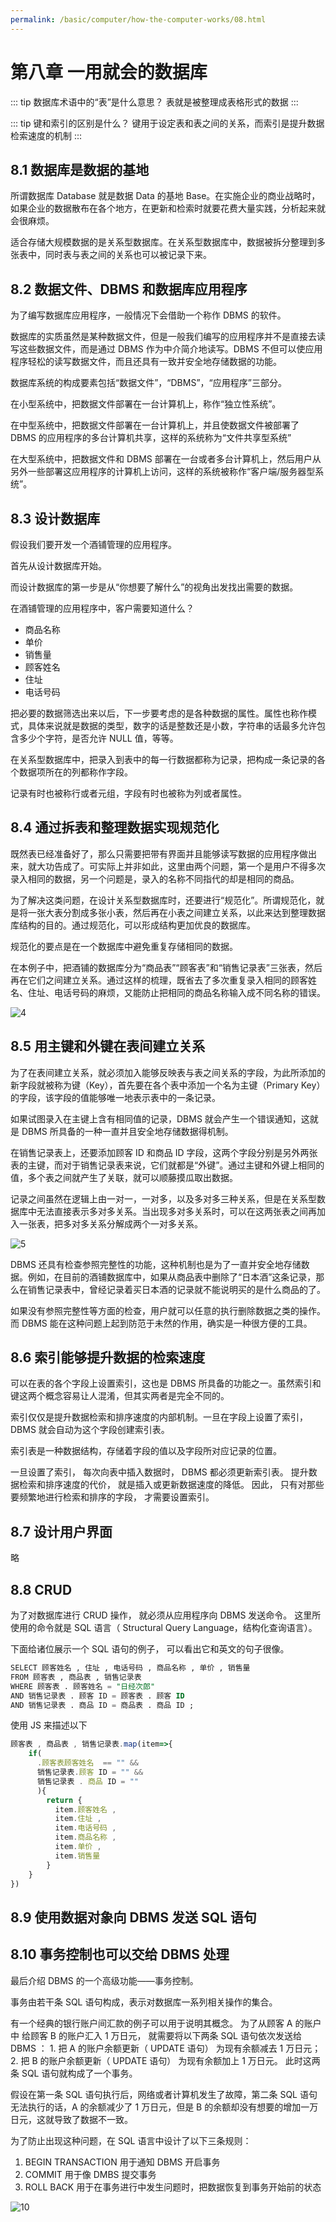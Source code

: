 ```yaml
---
permalink: /basic/computer/how-the-computer-works/08.html
---
```


# 第八章 一用就会的数据库

::: tip 数据库术语中的“表”是什么意思？
表就是被整理成表格形式的数据
:::

::: tip 键和索引的区别是什么？
键用于设定表和表之间的关系，而索引是提升数据检索速度的机制
:::

## 8.1 数据库是数据的基地

所谓数据库 Database 就是数据 Data 的基地 Base。在实施企业的商业战略时，如果企业的数据散布在各个地方，在更新和检索时就要花费大量实践，分析起来就会很麻烦。

适合存储大规模数据的是关系型数据库。在关系型数据库中，数据被拆分整理到多张表中，同时表与表之间的关系也可以被记录下来。

## 8.2 数据文件、DBMS 和数据库应用程序

为了编写数据库应用程序，一般情况下会借助一个称作 DBMS 的软件。

数据库的实质虽然是某种数据文件，但是一般我们编写的应用程序并不是直接去读写这些数据文件，而是通过 DBMS 作为中介简介地读写。DBMS 不但可以使应用程序轻松的读写数据文件，而且还具有一致并安全地存储数据的功能。

数据库系统的构成要素包括“数据文件”，“DBMS”，“应用程序”三部分。

在小型系统中，把数据文件部署在一台计算机上，称作“独立性系统”。

在中型系统中，把数据文件部署在一台计算机上，并且使数据文件被部署了 DBMS 的应用程序的多台计算机共享，这样的系统称为“文件共享型系统”

在大型系统中，把数据文件和 DBMS 部署在一台或者多台计算机上，然后用户从另外一些部署这应用程序的计算机上访问，这样的系统被称作“客户端/服务器型系统”。

## 8.3 设计数据库

假设我们要开发一个酒铺管理的应用程序。

首先从设计数据库开始。

而设计数据库的第一步是从“你想要了解什么”的视角出发找出需要的数据。

在酒铺管理的应用程序中，客户需要知道什么？

- 商品名称
- 单价
- 销售量
- 顾客姓名
- 住址
- 电话号码

把必要的数据筛选出来以后，下一步要考虑的是各种数据的属性。属性也称作模式，具体来说就是数据的类型，数字的话是整数还是小数，字符串的话最多允许包含多少个字符，是否允许 NULL 值，等等。

在关系型数据库中，把录入到表中的每一行数据都称为记录，把构成一条记录的各个数据项所在的列都称作字段。

记录有时也被称行或者元组，字段有时也被称为列或者属性。

## 8.4 通过拆表和整理数据实现规范化

既然表已经准备好了，那么只需要把带有界面并且能够读写数据的应用程序做出来，就大功告成了。可实际上并非如此，这里由两个问题，第一个是用户不得多次录入相同的数据，另一个问题是，录入的名称不同指代的却是相同的商品。

为了解决这类问题，在设计关系型数据库时，还要进行“规范化”。所谓规范化，就是将一张大表分割成多张小表，然后再在小表之间建立关系，以此来达到整理数据库结构的目的。通过规范化，可以形成结构更加优良的数据库。

规范化的要点是在一个数据库中避免重复存储相同的数据。

在本例子中，把酒铺的数据库分为“商品表”“顾客表”和“销售记录表”三张表，然后再在它们之间建立关系。通过这样的梳理，既省去了多次重复录入相同的顾客姓名、住址、电话号码的麻烦，又能防止把相同的商品名称输入成不同名称的错误。

![4](https://static.gausszhou.top/data/image/learn/how-to-run/8-7.png)

## 8.5 用主键和外键在表间建立关系

为了在表间建立关系，就必须加入能够反映表与表之间关系的字段，为此所添加的新字段就被称为键（Key），首先要在各个表中添加一个名为主键（Primary Key）的字段，该字段的值能够唯一地表示表中的一条记录。

如果试图录入在主键上含有相同值的记录，DBMS 就会产生一个错误通知，这就是 DBMS 所具备的一种一直并且安全地存储数据得机制。

在销售记录表上，还要添加顾客 ID 和商品 ID 字段，这两个字段分别是另外两张表的主键，而对于销售记录表来说，它们就都是“外键”。通过主键和外键上相同的值，多个表之间就产生了关联，就可以顺藤摸瓜取出数据。

记录之间虽然在逻辑上由一对一，一对多，以及多对多三种关系，但是在关系型数据库中无法直接表示多对多关系。当出现多对多关系时，可以在这两张表之间再加入一张表，把多对多关系分解成两个一对多关系。

![5](https://static.gausszhou.top/data/image/learn/how-to-run/8-10.png)

DBMS 还具有检查参照完整性的功能，这种机制也是为了一直并安全地存储数据。例如，在目前的酒铺数据库中，如果从商品表中删除了“日本酒”这条记录，那么在销售记录表中，曾经记录着买日本酒的记录就不能说明买的是什么商品的了。

如果没有参照完整性等方面的检查，用户就可以任意的执行删除数据之类的操作。而 DBMS 能在这种问题上起到防范于未然的作用，确实是一种很方便的工具。

## 8.6 索引能够提升数据的检索速度

可以在表的各个字段上设置索引，这也是 DBMS 所具备的功能之一。虽然索引和键这两个概念容易让人混淆，但其实两者是完全不同的。

索引仅仅是提升数据检索和排序速度的内部机制。一旦在字段上设置了索引，DBMS 就会自动为这个字段创建索引表。

索引表是一种数据结构，存储着字段的值以及字段所对应记录的位置。

一旦设置了索引， 每次向表中插入数据时， DBMS 都必须更新索引表。 提升数据检索和排序速度的代价， 就是插入或更新数据速度的降低。 因此， 只有对那些要频繁地进行检索和排序的字段， 才需要设置索引。

## 8.7 设计用户界面

略

## 8.8 CRUD

为了对数据库进行 CRUD 操作， 就必须从应用程序向 DBMS 发送命令。 这里所使用的命令就是 SQL 语言（ Structural Query Language，结构化查询语言）。

下面给诸位展示一个 SQL 语句的例子， 可以看出它和英文的句子很像。

```sql
SELECT 顾客姓名 , 住址 , 电话号码 , 商品名称 , 单价 , 销售量
FROM 顾客表 , 商品表 , 销售记录表
WHERE 顾客表 . 顾客姓名 = "日经次郎"
AND 销售记录表 . 顾客 ID = 顾客表 . 顾客 ID
AND 销售记录表 . 商品 ID = 商品表 . 商品 ID ;
```

使用 JS 来描述以下

```js
顾客表 , 商品表 , 销售记录表.map(item=>{
    if(
      .顾客表顾客姓名  == "" &&
      销售记录表.顾客 ID = "" &&
      销售记录表 . 商品 ID = ""
      ){
        return {
          item.顾客姓名 , 
          item.住址 , 
          item.电话号码 , 
          item.商品名称 , 
          item.单价 , 
          item.销售量
        }
    }
})
```

## 8.9 使用数据对象向 DBMS 发送 SQL 语句

## 8.10 事务控制也可以交给 DBMS 处理

最后介绍 DBMS 的一个高级功能——事务控制。

事务由若干条 SQL 语句构成，表示对数据库一系列相关操作的集合。

有一个经典的银行账户间汇款的例子可以用于说明其概念。 为了从顾客 A 的账户中
给顾客 B 的账户汇入 1 万日元， 就需要将以下两条 SQL 语句依次发送给 DBMS ： 1. 把 A 的账户余额更新（ UPDATE 语句） 为现有余额减去 1 万日元； 2. 把 B 的账户余额更新（ UPDATE 语句） 为现有余额加上 1 万日元。 此时这两条 SQL 语句就构成了一个事务。

假设在第一条 SQL 语句执行后，网络或者计算机发生了故障，第二条 SQL 语句无法执行的话，A 的余额减少了 1 万日元，但是 B 的余额却没有想要的增加一万日元，这就导致了数据不一致。

为了防止出现这种问题，在 SQL 语言中设计了以下三条规则：

1. BEGIN TRANSACTION 用于通知 DBMS 开启事务
2. COMMIT 用于像 DMBS 提交事务
3. ROLL BACK 用于在事务进行中发生问题时，把数据恢复到事务开始前的状态

![10](https://static.gausszhou.top/data/image/learn/how-to-run/8-16.png)
